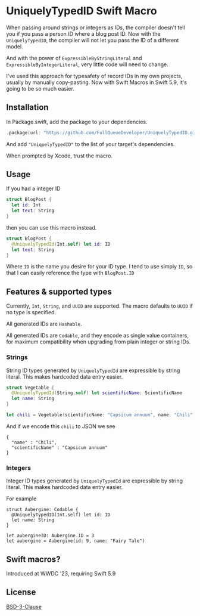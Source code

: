 # UniquelyTypedID Swift Macro

When passing around strings or integers as IDs, the compiler doesn't tell you if you pass a person ID where a blog post ID. Now with the `UniquelyTypedID`, the compiler will not let you pass the ID of a different model.

And with the power of `ExpressibleByStringLiteral` and `ExpressibleByIntegerLiteral`, very little code will need to change.

I've used this approach for typesafety of record IDs in my own projects, usually by manually copy-pasting. Now with Swift Macros in Swift 5.9, it's going to be so much easier.

## Installation

In Package.swift, add the package to your dependencies.

```swift
.package(url: "https://github.com/FullQueueDeveloper/UniquelyTypedID.git", from: "1.0.0"),
```

And add `"UniquelyTypedID"` to the list of your target's dependencies.

When prompted by Xcode, trust the macro.

## Usage

If you had a integer ID
```swift
struct BlogPost {
  let id: Int
  let text: String
}
```

then you can use this macro instead.

```swift
struct BlogPost {
  @UniquelyTypedId(Int.self) let id: ID
  let text: String
}
```

Where `ID` is the name you desire for your ID type. I tend to use simply `ID`, so that I can easily reference the type with `BlogPost.ID`

## Features & supported types

Currently, `Int`, `String`, and `UUID` are supported. The macro defaults to `UUID` if no type is specified. 

All generated IDs are `Hashable`.

All generated IDs are `Codable`, and they encode as single value containers, for maximum compatibility when upgrading from plain integer or string IDs.

### Strings

String ID types generated by `UniquelyTypedId` are expressible by string literal. This makes hardcoded data entry easier.  

```swift
struct Vegetable {
  @UniquelyTypedId(String.self) let scientificName: ScientificName
  let name: String
}

let chili = Vegetable(scientificName: "Capsicum annuum", name: "Chili")
```

And if we encode this `chili` to JSON we see

```
{
  "name" : "Chili",
  "scientificName" : "Capsicum annuum"
}
```

### Integers
Integer ID types generated by `UniquelyTypedId` are expressible by string literal. This makes hardcoded data entry easier.

For example

```
struct Aubergine: Codable {
  @UniquelyTypedID(Int.self) let id: ID
  let name: String
}

let aubergineID: Aubergine.ID = 3
let aubergine = Aubergine(id: 9, name: "Fairy Tale")
```


## Swift macros?

Introduced at WWDC '23, requiring Swift 5.9

## License

[BSD-3-Clause](https://opensource.org/license/bsd-3-clause/)
